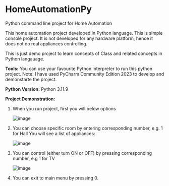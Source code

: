 # HomeAutomationPy
Python command line project for Home Automation 

This home automation project developed in Python language.
This is simple console project. It is not developed for any hardware platform, hence it does not do real appliances controlling.

This is just demo project to learn concepts of Class and related concepts in Python langauage.

**Tools:**
You can use your favourite Python interpreter to run this python project. 
Note: I have used PyCharm Community Edition 2023 to develop and demonstarte the project.

**Python Version:**
Python 3.11.9

**Project Demonstration:**
1. When you run project, first you will below options
   
   ![image](https://github.com/chetanpatil13/HomeAutomationPy/assets/6321740/8b179237-ea92-4a84-a9d9-caf43ad6f762)

2. You can choose specific room by entering corresponding number, e.g. 1 for Hall
   You will see a list of appliances:
   
   ![image](https://github.com/chetanpatil13/HomeAutomationPy/assets/6321740/dc42279e-97d2-4d4c-a0a1-28fcad543487)

3. You can control (either turn ON or OFF) by pressing corresponding number, e.g 1 for TV
   
   ![image](https://github.com/chetanpatil13/HomeAutomationPy/assets/6321740/8d794515-06d6-4b81-a906-790a916693b9)

4. You can exit to main menu by pressing 0.   
   




